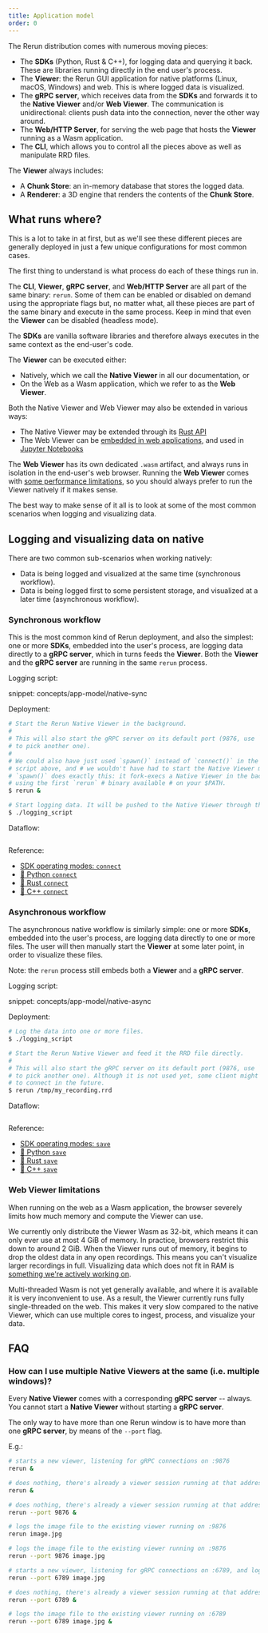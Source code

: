 ```yaml
---
title: Application model
order: 0
---
```


The Rerun distribution comes with numerous moving pieces:
* The **SDKs** (Python, Rust & C++), for logging data and querying it back. These are libraries running directly in the end user's process.
* The **Viewer**: the Rerun GUI application for native platforms (Linux, macOS, Windows) and web. This is where logged data is visualized.
* The **gRPC server**, which receives data from the **SDKs** and forwards it to the **Native Viewer** and/or **Web Viewer**. The communication is unidirectional: clients push data into the connection, never the other way around.
* The **Web/HTTP Server**, for serving the web page that hosts the **Viewer** running as a Wasm application.
* The **CLI**, which allows you to control all the pieces above as well as manipulate RRD files.

The **Viewer** always includes:
  * A **Chunk Store**: an in-memory database that stores the logged data.
  * A **Renderer**: a 3D engine that renders the contents of the **Chunk Store**.


## What runs where?

This is a lot to take in at first, but as we'll see these different pieces are generally deployed in just a few unique configurations for most common cases.

The first thing to understand is what process do each of these things run in.

The **CLI**, **Viewer**, **gRPC server**, and **Web/HTTP Server** are all part of the same binary: `rerun`.
Some of them can be enabled or disabled on demand using the appropriate flags but, no matter what, all these pieces are part of the same binary and execute in the same process.
Keep in mind that even the **Viewer** can be disabled (headless mode).

The **SDKs** are vanilla software libraries and therefore always executes in the same context as the end-user's code.

The **Viewer** can be executed either:
* Natively, which we call the **Native Viewer** in all our documentation, or
* On the Web as a Wasm application, which we refer to as the **Web Viewer**.

Both the Native Viewer and Web Viewer may also be extended in various ways:
* The Native Viewer may be extended through its [Rust API](../howto/visualization/extend-ui.md)
* The Web Viewer can be [embedded in web applications](../howto/integrations/embed-web.md), and used in [Jupyter Notebooks](../howto/integrations/embed-notebooks.md)

The **Web Viewer** has its own dedicated `.wasm` artifact, and always runs in isolation in the end-user's web browser.
Running the **Web Viewer** comes with [some performance limitations](#web-viewer-limitations), so you should always prefer to run the Viewer natively if it makes sense.


The best way to make sense of it all is to look at some of the most common scenarios when logging and visualizing data.


## Logging and visualizing data on native

There are two common sub-scenarios when working natively:
* Data is being logged and visualized at the same time (synchronous workflow).
* Data is being logged first to some persistent storage, and visualized at a later time (asynchronous workflow).


### Synchronous workflow

This is the most common kind of Rerun deployment, and also the simplest: one or more **SDKs**, embedded into the user's process, are logging data directly to a **gRPC server**, which in turns feeds the **Viewer**.
Both the **Viewer** and the **gRPC server** are running in the same `rerun` process.

Logging script:

snippet: concepts/app-model/native-sync

Deployment:
<!-- TODO(#7768): talk about rr.spawn(serve=True) once that's thing -->
```sh
# Start the Rerun Native Viewer in the background.
#
# This will also start the gRPC server on its default port (9876, use `--port`
# to pick another one).
#
# We could also have just used `spawn()` instead of `connect()` in the logging
# script above, and # we wouldn't have had to start the Native Viewer manually.
# `spawn()` does exactly this: it fork-execs a Native Viewer in the background
# using the first `rerun` # binary available # on your $PATH.
$ rerun &

# Start logging data. It will be pushed to the Native Viewer through the gRPC link.
$ ./logging_script
```


Dataflow:

<picture>
  <img src="https://static.rerun.io/rerun_native_sync/df05102a1dd04839ffec8442e5e9ffe65e9649db/full.png" alt="">
  <source media="(max-width: 480px)" srcset="https://static.rerun.io/rerun_native_sync/df05102a1dd04839ffec8442e5e9ffe65e9649db/480w.png">
  <source media="(max-width: 768px)" srcset="https://static.rerun.io/rerun_native_sync/df05102a1dd04839ffec8442e5e9ffe65e9649db/768w.png">
  <source media="(max-width: 1024px)" srcset="https://static.rerun.io/rerun_native_sync/df05102a1dd04839ffec8442e5e9ffe65e9649db/1024w.png">
</picture>


Reference:
* [SDK operating modes: `connect`](../reference/sdk/operating-modes.md#connect)
* [🐍 Python `connect`](https://ref.rerun.io/docs/python/0.19.0/common/initialization_functions/#rerun.connect)
* [🦀 Rust `connect`](https://docs.rs/rerun/latest/rerun/struct.RecordingStreamBuilder.html#method.connect)
* [🌊 C++ `connect`](https://ref.rerun.io/docs/cpp/stable/classrerun_1_1RecordingStream.html#aef3377ffaa2441b906d2bac94dd8fc64)

### Asynchronous workflow

The asynchronous native workflow is similarly simple: one or more **SDKs**, embedded into the user's process, are logging data directly to one or more files.
The user will then manually start the **Viewer** at some later point, in order to visualize these files.

Note: the `rerun` process still embeds both a **Viewer** and a **gRPC server**.

Logging script:

snippet: concepts/app-model/native-async

Deployment:
```sh
# Log the data into one or more files.
$ ./logging_script

# Start the Rerun Native Viewer and feed it the RRD file directly.
#
# This will also start the gRPC server on its default port (9876, use `--port`
# to pick another one). Although it is not used yet, some client might want
# to connect in the future.
$ rerun /tmp/my_recording.rrd
```

Dataflow:

<picture>
  <img src="https://static.rerun.io/rerun_native_async/272c9ba7e7afe0ee5491ff1aabc76965588c513f/full.png" alt="">
  <source media="(max-width: 480px)" srcset="https://static.rerun.io/rerun_native_async/272c9ba7e7afe0ee5491ff1aabc76965588c513f/480w.png">
  <source media="(max-width: 768px)" srcset="https://static.rerun.io/rerun_native_async/272c9ba7e7afe0ee5491ff1aabc76965588c513f/768w.png">
  <source media="(max-width: 1024px)" srcset="https://static.rerun.io/rerun_native_async/272c9ba7e7afe0ee5491ff1aabc76965588c513f/1024w.png">
  <source media="(max-width: 1200px)" srcset="https://static.rerun.io/rerun_native_async/272c9ba7e7afe0ee5491ff1aabc76965588c513f/1200w.png">
</picture>


Reference:
* [SDK operating modes: `save`](../reference/sdk/operating-modes.md#save)
* [🐍 Python `save`](https://ref.rerun.io/docs/python/0.19.0/common/initialization_functions/#rerun.save)
* [🦀 Rust `save`](https://docs.rs/rerun/latest/rerun/struct.RecordingStreamBuilder.html#method.save)
* [🌊 C++ `save`](https://ref.rerun.io/docs/cpp/stable/classrerun_1_1RecordingStream.html#a555a7940a076c93d951de5b139d14918)

<!--
Logging data on native and visualizing it on the web.

TODO(#8046): incoming.
-->


### Web Viewer limitations

When running on the web as a Wasm application, the browser severely limits how much memory and compute the Viewer can use.

We currently only distribute the Viewer Wasm as 32-bit, which means it can only ever use at most 4 GiB of memory.
In practice, browsers restrict this down to around 2 GiB. When the Viewer runs out of memory, it begins to drop the oldest data in any open recordings.
This means you can't visualize larger recordings in full. Visualizing data which does not fit in RAM is [something we're actively working on](https://rerun.io/blog/physical-ai-data).

Multi-threaded Wasm is not yet generally available, and where it is available it is very inconvenient to use.
As a result, the Viewer currently runs fully single-threaded on the web. This makes it very slow compared to the native Viewer,
which can use multiple cores to ingest, process, and visualize your data.

## FAQ

### How can I use multiple **Native Viewers** at the same (i.e. multiple windows)?

Every **Native Viewer** comes with a corresponding **gRPC server** -- always. You cannot start a **Native Viewer** without starting a **gRPC server**.

The only way to have more than one Rerun window is to have more than one **gRPC server**, by means of the `--port` flag.

E.g.:
```sh
# starts a new viewer, listening for gRPC connections on :9876
rerun &

# does nothing, there's already a viewer session running at that address
rerun &

# does nothing, there's already a viewer session running at that address
rerun --port 9876 &

# logs the image file to the existing viewer running on :9876
rerun image.jpg

# logs the image file to the existing viewer running on :9876
rerun --port 9876 image.jpg

# starts a new viewer, listening for gRPC connections on :6789, and logs the image data to it
rerun --port 6789 image.jpg

# does nothing, there's already a viewer session running at that address
rerun --port 6789 &

# logs the image file to the existing viewer running on :6789
rerun --port 6789 image.jpg &
```

<!--

(these are headings, not marked as such since it confuses svelte's link checking)

What happens when I use `rr.spawn()` from my SDK of choice?

TODO(#8046): incoming.


What happens when I use `rr.serve()` from my SDK of choice?

TODO(#8046): incoming.


What happens when I use `rerun --serve`?

TODO(#8046): incoming.

-->
